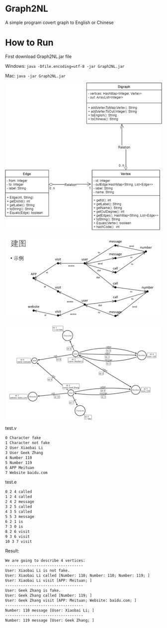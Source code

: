 # Graph2NL
A simple program covert graph to English or Chinese

# How to Run
First download Graph2NL.jar file

Windows:  `java -Dfile.encoding=utf-8 -jar Graph2NL.jar`

Mac:      `java -jar Graph2NL.jar`

![](diagrams/G2NL.png)



![](diagrams/concept.png)



![](diagrams/real.png)

test.v

```
0 Character fake
1 Character not fake
2 User Xiaobai Li
3 User Geek Zhang
4 Number 110
5 Number 119
6 APP Meituan
7 Website baidu.com

```

test.e

```
0 2 4 called
1 2 4 called
2 4 2 message
3 2 5 called
4 3 5 called
5 5 3 message
6 2 1 is
7 3 0 is
8 2 6 visit
9 3 6 visit
10 3 7 visit
```

Result:

```
We are going to describe 4 vertices:
-----------------------------------
User: Xiaobai Li is not fake.
User: Xiaobai Li called [Number: 110; Number: 110; Number: 119; ]
User: Xiaobai Li visit [APP: Meituan; ]
-----------------------------------
User: Geek Zhang is fake.
User: Geek Zhang called [Number: 119; ]
User: Geek Zhang visit [APP: Meituan; Website: baidu.com; ]
-----------------------------------
Number: 110 message [User: Xiaobai Li; ]
-----------------------------------
Number: 119 message [User: Geek Zhang; ]
```

